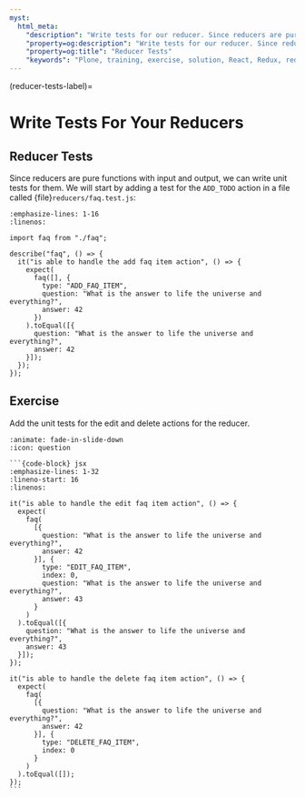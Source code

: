 ```yaml
---
myst:
  html_meta:
    "description": "Write tests for our reducer. Since reducers are pure functions with input and output, we can write unit tests for them."
    "property=og:description": "Write tests for our reducer. Since reducers are pure functions with input and output, we can write unit tests for them."
    "property=og:title": "Reducer Tests"
    "keywords": "Plone, training, exercise, solution, React, Redux, reducers"
---
```


(reducer-tests-label)=

# Write Tests For Your Reducers

## Reducer Tests

Since reducers are pure functions with input and output, we can write unit tests for them.
We will start by adding a test for the `ADD_TODO` action in a file called {file}`reducers/faq.test.js`:

```{code-block} jsx
:emphasize-lines: 1-16
:linenos:

import faq from "./faq";

describe("faq", () => {
  it("is able to handle the add faq item action", () => {
    expect(
      faq([], {
        type: "ADD_FAQ_ITEM",
        question: "What is the answer to life the universe and everything?",
        answer: 42
      })
    ).toEqual([{
      question: "What is the answer to life the universe and everything?",
      answer: 42
    }]);
  });
});
```

## Exercise

Add the unit tests for the edit and delete actions for the reducer.

````{dropdown} Solution
:animate: fade-in-slide-down
:icon: question

```{code-block} jsx
:emphasize-lines: 1-32
:lineno-start: 16
:linenos:

it("is able to handle the edit faq item action", () => {
  expect(
    faq(
      [{
        question: "What is the answer to life the universe and everything?",
        answer: 42
      }], {
        type: "EDIT_FAQ_ITEM",
        index: 0,
        question: "What is the answer to life the universe and everything?",
        answer: 43
      }
    )
  ).toEqual([{
    question: "What is the answer to life the universe and everything?",
    answer: 43
  }]);
});

it("is able to handle the delete faq item action", () => {
  expect(
    faq(
      [{
        question: "What is the answer to life the universe and everything?",
        answer: 42
      }], {
        type: "DELETE_FAQ_ITEM",
        index: 0
      }
    )
  ).toEqual([]);
});
```
````
